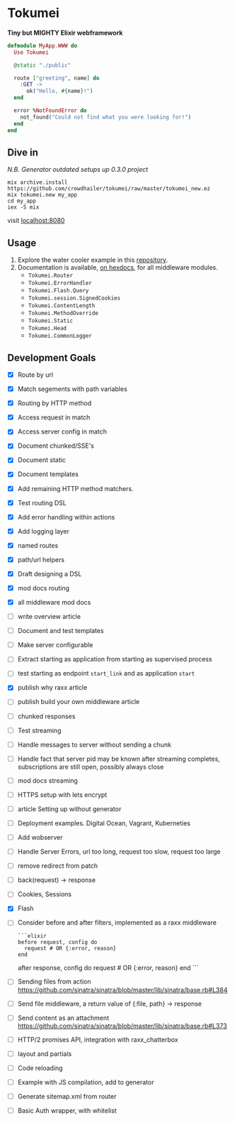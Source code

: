 # Tokumei

**Tiny but MIGHTY Elixir webframework**

```elixir
defmodule MyApp.WWW do
  Use Tokumei

  @static "./public"

  route ["greeting", name] do
    :GET ->
      ok("Hello, #{name}!")
  end

  error %NotFoundError do
    not_found("Could not find what you were looking for!")
  end
end
```

## Dive in

<!-- *Know all about mix and umbrella projects? [Jump onwards to add tokumei in an exitsting project]()* -->

*N.B. Generator outdated setups up 0.3.0 project*
```
mix archive.install https://github.com/crowdhailer/tokumei/raw/master/tokumei_new.ez
mix tokumei.new my_app
cd my_app
iex -S mix
```

visit [localhost:8080](localhost:8080])

## Usage

1. Explore the water cooler example in this [repository](https://github.com/CrowdHailer/Tokumei/tree/master/water_cooler).
2. Documentation is available, [on hexdocs](https://hexdocs.pm/tokumei/), for all middleware modules.
    - `Tokumei.Router`
    - `Tokumei.ErrorHandler`
    - `Tokumei.Flash.Query`
    - `Tokumei.session.SignedCookies`
    - `Tokumei.ContentLength`
    - `Tokumei.MethodOverride`
    - `Tokumei.Static`
    - `Tokumei.Head`
    - `Tokumei.CommonLogger`

## Development Goals

- [x] Route by url
- [x] Match segements with path variables
- [x] Routing by HTTP method
- [x] Access request in match
- [x] Access server config in match
- [x] Document chunked/SSE's
- [x] Document static
- [x] Document templates
- [x] Add remaining HTTP method matchers.
- [x] Test routing DSL
- [x] Add error handling within actions
- [x] Add logging layer

- [x] named routes
- [x] path/url helpers
- [x] Draft designing a DSL

- [x] mod docs routing
- [x] all middleware mod docs
- [ ] write overview article

- [ ] Document and test templates

- [ ] Make server configurable
- [ ] Extract starting as application from starting as supervised process
- [ ] test starting as endpoint `start_link` and as application `start`

- [x] publish why raxx article
- [ ] publish build your own middleware article

- [ ] chunked responses
- [ ] Test streaming
- [ ] Handle messages to server without sending a chunk
- [ ] Handle fact that server pid may be known after streaming completes, subscriptions are still open, possibly always close
- [ ] mod docs streaming

- [ ] HTTPS setup with lets encrypt
- [ ] article Setting up without generator

- [ ] Deployment examples. Digital Ocean, Vagrant, Kuberneties
- [ ] Add wobserver

- [ ] Handle Server Errors, url too long, request too slow, request too large

- [ ] remove redirect from patch
- [ ] back(request) -> response

- [ ] Cookies, Sessions
- [x] Flash

- [ ] Consider before and after filters, implemented as a raxx middleware

      ```elixir
      before request, config do
        request # OR {:error, reason}
      end

    after response, config do
        request # OR {:error, reason}
      end
      ```
- [ ] Sending files from action https://github.com/sinatra/sinatra/blob/master/lib/sinatra/base.rb#L384
- [ ] Send file middleware, a return value of {:file, path} -> response
- [ ] Send content as an attachment https://github.com/sinatra/sinatra/blob/master/lib/sinatra/base.rb#L373

- [ ] HTTP/2 promises API, integration with raxx_chatterbox
- [ ] layout and partials
- [ ] Code reloading
- [ ] Example with JS compilation, add to generator

- [ ] Generate sitemap.xml from router
- [ ] Basic Auth wrapper, with whitelist
